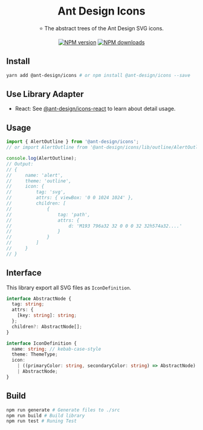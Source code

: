 <h1 align="center">
Ant Design Icons
</h1>

<p align="center">
⭐ The abstract trees of the Ant Design SVG icons.
</p>

<div align="center">

[![NPM version](https://img.shields.io/npm/v/@ant-design/icons.svg?style=flat)](https://npmjs.org/package/@ant-design/icons)
[![NPM downloads](http://img.shields.io/npm/dm/@ant-design/icons.svg?style=flat)](https://npmjs.org/package/@ant-design/icons)

</div>

## Install

```bash
yarn add @ant-design/icons # or npm install @ant-design/icons --save
```

## Use Library Adapter

- React: See [@ant-design/icons-react](./packages/icons-react) to learn about detail usage.

## Usage
```ts
import { AlertOutline } from '@ant-design/icons';
// or import AlertOutline from '@ant-design/icons/lib/outline/AlertOutline';

console.log(AlertOutline);
// Output:
// {
//     name: 'alert',
//     theme: 'outline',
//     icon: {
//         tag: 'svg',
//         attrs: { viewBox: '0 0 1024 1024' },
//         children: [
//             {
//                 tag: 'path',
//                 attrs: {
//                     d: 'M193 796a32 32 0 0 0 32 32h574a32....'
//                 }
//             }
//         ]
//     }
// }
```

## Interface

This library export all SVG files as `IconDefinition`.

```ts
interface AbstractNode {
  tag: string;
  attrs: {
    [key: string]: string;
  };
  children?: AbstractNode[];
}

interface IconDefinition {
  name: string; // kebab-case-style
  theme: ThemeType;
  icon:
    | ((primaryColor: string, secondaryColor: string) => AbstractNode)
    | AbstractNode;
}
```

## Build
```bash
npm run generate # Generate files to ./src
npm run build # Build library
npm run test # Runing Test
```
